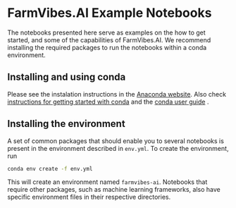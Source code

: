 # FarmVibes.AI Example Notebooks

The notebooks presented here serve as examples on the how to get started, and some of the capabilities of FarmVibes.AI.
We recommend installing the required packages to run the notebooks within a conda environment.

## Installing and using conda

Please see the instalation instructions in the [Anaconda website](https://docs.conda.io/en/latest/miniconda.html).
Also check [instructions for getting started with conda](https://docs.conda.io/projects/conda/en/latest/user-guide/getting-started.html) and the [conda user guide](https://docs.conda.io/projects/conda/en/latest/user-guide/index.html) .

## Installing the environment

A set of common packages that should enable you to several notebooks is present in the environment described in `env.yml`. To create the environment, run

```bash
conda env create -f env.yml
```

This will create an environment named `farmvibes-ai`.
Notebooks that require other packages, such as machine learning frameworks, also have specific
environment files in their respective directories.
